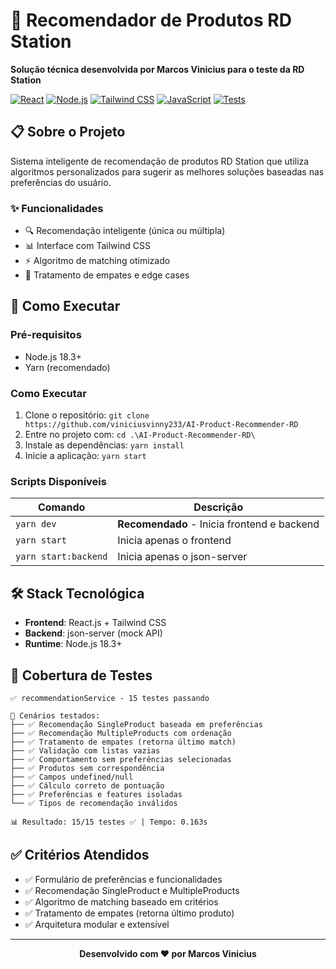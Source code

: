 # 🎯 Recomendador de Produtos RD Station

**Solução técnica desenvolvida por Marcos Vinicius para o teste da RD Station**

[![React](https://img.shields.io/badge/React-18.3+-61DAFB?style=flat-square&logo=react)](https://reactjs.org/)
[![Node.js](https://img.shields.io/badge/Node.js-18.3+-339933?style=flat-square&logo=node.js)](https://nodejs.org/)
[![Tailwind CSS](https://img.shields.io/badge/Tailwind_CSS-38B2AC?style=flat-square&logo=tailwind-css)](https://tailwindcss.com/)
[![JavaScript](https://img.shields.io/badge/JavaScript-ES6+-F7DF1E?style=flat-square&logo=javascript&logoColor=black)](https://developer.mozilla.org/en-US/docs/Web/JavaScript)
[![Tests](https://img.shields.io/badge/Tests-15%20passed-28a745?style=flat-square&logo=jest)](https://jestjs.io/)

## 📋 Sobre o Projeto

Sistema inteligente de recomendação de produtos RD Station que utiliza algoritmos personalizados para sugerir as melhores soluções baseadas nas preferências do usuário.

### ✨ Funcionalidades
- 🔍 Recomendação inteligente (única ou múltipla)
- 📊 Interface com Tailwind CSS
- ⚡ Algoritmo de matching otimizado
- 🎯 Tratamento de empates e edge cases

## 🚀 Como Executar

### Pré-requisitos
- Node.js 18.3+
- Yarn (recomendado)

### Como Executar

1. Clone o repositório: `git clone https://github.com/viniciusvinny233/AI-Product-Recommender-RD`
2. Entre no projeto com: `cd .\AI-Product-Recommender-RD\`
3. Instale as dependências: `yarn install`
4. Inicie a aplicação: `yarn start`

### Scripts Disponíveis

| Comando | Descrição |
|---------|-----------|
| `yarn dev` | **Recomendado** - Inicia frontend e backend |
| `yarn start` | Inicia apenas o frontend |
| `yarn start:backend` | Inicia apenas o json-server |

## 🛠️ Stack Tecnológica

- **Frontend**: React.js + Tailwind CSS
- **Backend**: json-server (mock API)
- **Runtime**: Node.js 18.3+

## 🧪 Cobertura de Testes

````
✅ recommendationService - 15 testes passando

🎯 Cenários testados:
├── ✅ Recomendação SingleProduct baseada em preferências
├── ✅ Recomendação MultipleProducts com ordenação
├── ✅ Tratamento de empates (retorna último match)
├── ✅ Validação com listas vazias
├── ✅ Comportamento sem preferências selecionadas
├── ✅ Produtos sem correspondência
├── ✅ Campos undefined/null
├── ✅ Cálculo correto de pontuação
├── ✅ Preferências e features isoladas
└── ✅ Tipos de recomendação inválidos

📊 Resultado: 15/15 testes ✅ | Tempo: 0.163s
````

## ✅ Critérios Atendidos

- ✅ Formulário de preferências e funcionalidades
- ✅ Recomendação SingleProduct e MultipleProducts
- ✅ Algoritmo de matching baseado em critérios
- ✅ Tratamento de empates (retorna último produto)
- ✅ Arquitetura modular e extensível

---

<div align="center">

**Desenvolvido com ❤️ por Marcos Vinicius**

</div>
